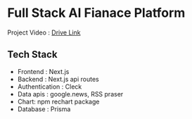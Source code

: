 # Full Stack AI Fianace Platform 

Project Video : [Drive Link](https://drive.google.com/drive/folders/1AnXf6vNCQSoJ5M-GGKoTNJGRt68syMlg?dmr=1&ec=wgc-drive-globalnav-goto)

## Tech Stack
- Frontend : Next.js
- Backend : Next.js api routes
- Authentication : Cleck
- Data apis : google.news, RSS praser
- Chart: npm rechart package
- Database : Prisma
